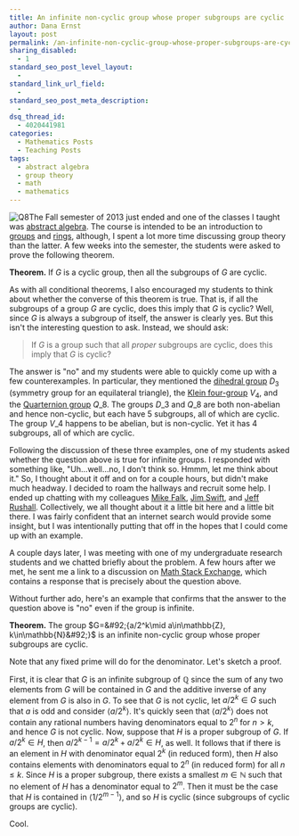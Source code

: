 ```yaml
---
title: An infinite non-cyclic group whose proper subgroups are cyclic
author: Dana Ernst
layout: post
permalink: /an-infinite-non-cyclic-group-whose-proper-subgroups-are-cyclic/
sharing_disabled:
  - 1
standard_seo_post_level_layout:
  - 
standard_link_url_field:
  - 
standard_seo_post_meta_description:
  - 
dsq_thread_id:
  - 4020441981
categories:
  - Mathematics Posts
  - Teaching Posts
tags:
  - abstract algebra
  - group theory
  - math
  - mathematics
---
```

<img src="http://i2.wp.com/danaernst.com/wp-content/uploads/2013/12/Q8.png?w=130" alt="Q8" class="alignleft size-full wp-image-1132" data-recalc-dims="1" />The Fall semester of 2013 just ended and one of the classes I taught was [abstract algebra][1]. The course is intended to be an introduction to [groups][2] and [rings][3], although, I spent a lot more time discussing group theory than the latter. A few weeks into the semester, the students were asked to prove the following theorem.

**Theorem.** If $G$ is a cyclic group, then all the subgroups of $G$ are cyclic.

As with all conditional theorems, I also encouraged my students to think about whether the converse of this theorem is true. That is, if all the subgroups of a group $G$ are cyclic, does this imply that $G$ is cyclic? Well, since $G$ is always a subgroup of itself, the answer is clearly yes. But this isn't the interesting question to ask. Instead, we should ask:

> If $G$ is a group such that all *proper* subgroups are cyclic, does this imply that $G$ is cyclic?

The answer is "no" and my students were able to quickly come up with a few counterexamples. In particular, they mentioned the [dihedral group][4] $D_3$ (symmetry group for an equilateral triangle), the [Klein four-group][5] $V_4$, and the [Quarternion group][6] $Q\_8$. The groups $D\_3$ and $Q\_8$ are both non-abelian and hence non-cyclic, but each have 5 subgroups, all of which are cyclic. The group $V\_4$ happens to be abelian, but is non-cyclic. Yet it has 4 subgroups, all of which are cyclic.

Following the discussion of these three examples, one of my students asked whether the question above is true for infinite groups. I responded with something like, "Uh&#8230;well&#8230;no, I don't think so. Hmmm, let me think about it." So, I thought about it off and on for a couple hours, but didn't make much headway. I decided to roam the hallways and recruit some help. I ended up chatting with my colleagues [Mike Falk][7], [Jim Swift][8], and [Jeff Rushall][9]. Collectively, we all thought about it a little bit here and a little bit there. I was fairly confident that an internet search would provide some insight, but I was intentionally putting that off in the hopes that I could come up with an example.

A couple days later, I was meeting with one of my undergraduate research students and we chatted briefly about the problem. A few hours after we met, he sent me a link to a discussion on [Math Stack Exchange][10], which contains a response that is precisely about the question above.

Without further ado, here's an example that confirms that the answer to the question above is "no" even if the group is infinite.

**Theorem.** The group $G=&#92;{a/2^k\mid a\in\mathbb{Z}, k\in\mathbb{N}&#92;}$ is an infinite non-cyclic group whose proper subgroups are cyclic.

Note that any fixed prime will do for the denominator. Let's sketch a proof.

First, it is clear that $G$ is an infinite subgroup of $\mathbb{Q}$ since the sum of any two elements from $G$ will be contained in $G$ and the additive inverse of any element from $G$ is also in $G$. To see that $G$ is not cyclic, let $a/2^k\in G$ such that $a$ is odd and consider $\langle a/2^k\rangle$. It's quickly seen that $\langle a/2^k\rangle$ does not contain any rational numbers having denominators equal to $2^{n}$ for $n>k$, and hence $G$ is not cyclic. Now, suppose that $H$ is a proper subgroup of $G$. If $a/2^k\in H$, then $a/2^{k-1}=a/2^k+a/2^k\in H$, as well. It follows that if there is an element in $H$ with denominator equal $2^k$ (in reduced form), then $H$ also contains elements with denominators equal to $2^n$ (in reduced form) for all $n\leq k$. Since $H$ is a proper subgroup, there exists a smallest $m\in \mathbb{N}$ such that no element of $H$ has a denominator equal to $2^m$. Then it must be the case that $H$ is contained in $\langle 1/2^{m-1}\rangle$, and so $H$ is cyclic (since subgroups of cyclic groups are cyclic).

Cool.

 [1]: http://teaching.danaernst.com/mat411f13/
 [2]: http://en.wikipedia.org/wiki/Group_theory
 [3]: http://en.wikipedia.org/wiki/Ring_theory
 [4]: http://en.wikipedia.org/wiki/Dihedral_group
 [5]: http://en.wikipedia.org/wiki/Klein_four-group
 [6]: http://en.wikipedia.org/wiki/Quaternion_group
 [7]: http://www.cefns.nau.edu/~falk/
 [8]: http://oak.ucc.nau.edu/jws8/
 [9]: https://nau.edu/CEFNS/NatSci/Math/Directory-Full-Time/Rushall-Jeff/
 [10]: http://math.stackexchange.com/questions/185508/give-an-example-of-a-noncyclic-abelian-group-all-of-whose-proper-subgroups-are-c/185581#185581